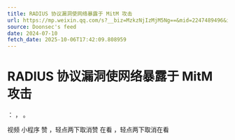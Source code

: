 ```yaml
---
title: RADIUS 协议漏洞使网络暴露于 MitM 攻击
url: https://mp.weixin.qq.com/s?__biz=MzkzNjIzMjM5Ng==&mid=2247489496&idx=1&sn=9ba54321a5267936b19f88c482d66ed0
source: Doonsec's feed
date: 2024-07-10
fetch_date: 2025-10-06T17:42:09.808959
---
```


# RADIUS 协议漏洞使网络暴露于 MitM 攻击

：
，
。

视频
小程序
赞
，轻点两下取消赞
在看
，轻点两下取消在看